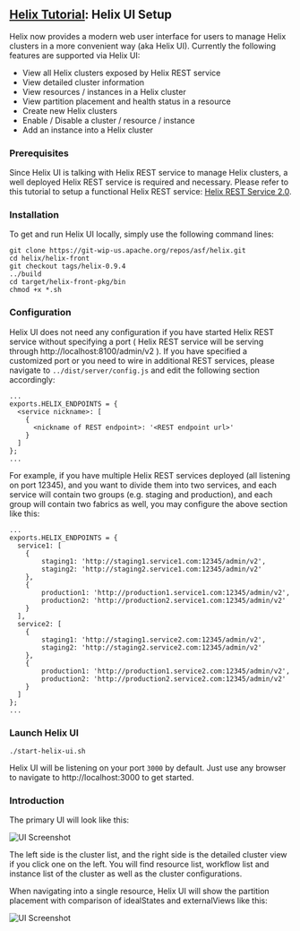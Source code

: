<!---
Licensed to the Apache Software Foundation (ASF) under one
or more contributor license agreements.  See the NOTICE file
distributed with this work for additional information
regarding copyright ownership.  The ASF licenses this file
to you under the Apache License, Version 2.0 (the
"License"); you may not use this file except in compliance
with the License.  You may obtain a copy of the License at

  http://www.apache.org/licenses/LICENSE-2.0

Unless required by applicable law or agreed to in writing,
software distributed under the License is distributed on an
"AS IS" BASIS, WITHOUT WARRANTIES OR CONDITIONS OF ANY
KIND, either express or implied.  See the License for the
specific language governing permissions and limitations
under the License.
-->

<head>
  <title>Tutorial - Helix UI Setup</title>
</head>

## [Helix Tutorial](./Tutorial.html): Helix UI Setup

Helix now provides a modern web user interface for users to manage Helix clusters in a more convenient way (aka Helix UI). Currently the following features are supported via Helix UI:

* View all Helix clusters exposed by Helix REST service
* View detailed cluster information
* View resources / instances in a Helix cluster
* View partition placement and health status in a resource
* Create new Helix clusters
* Enable / Disable a cluster / resource / instance
* Add an instance into a Helix cluster

### Prerequisites

Since Helix UI is talking with Helix REST service to manage Helix clusters, a well deployed Helix REST service is required and necessary. Please refer to this tutorial to setup a functional Helix REST service: [Helix REST Service 2.0](./tutorial_rest_service.html).

### Installation

To get and run Helix UI locally, simply use the following command lines:

```
git clone https://git-wip-us.apache.org/repos/asf/helix.git
cd helix/helix-front
git checkout tags/helix-0.9.4
../build
cd target/helix-front-pkg/bin
chmod +x *.sh
```

### Configuration

Helix UI does not need any configuration if you have started Helix REST service without specifying a port ( Helix REST service will be serving through http://localhost:8100/admin/v2 ). If you have specified a customized port or you need to wire in additional REST services, please navigate to `../dist/server/config.js` and edit the following section accordingly:

```
...
exports.HELIX_ENDPOINTS = {
  <service nickname>: [
    {
      <nickname of REST endpoint>: '<REST endpoint url>'
    }
  ]
};
...
```

For example, if you have multiple Helix REST services deployed (all listening on port 12345), and you want to divide them into two services, and each service will contain two groups (e.g. staging and production), and each group will contain two fabrics as well, you may configure the above section like this:

```
...
exports.HELIX_ENDPOINTS = {
  service1: [
    {
        staging1: 'http://staging1.service1.com:12345/admin/v2',
        staging2: 'http://staging2.service1.com:12345/admin/v2'
    },
    {
        production1: 'http://production1.service1.com:12345/admin/v2',
        production2: 'http://production2.service1.com:12345/admin/v2'
    }
  ],
  service2: [
    {
        staging1: 'http://staging1.service2.com:12345/admin/v2',
        staging2: 'http://staging2.service2.com:12345/admin/v2'
    },
    {
        production1: 'http://production1.service2.com:12345/admin/v2',
        production2: 'http://production2.service2.com:12345/admin/v2'
    }
  ]
};
...

```


### Launch Helix UI

```
./start-helix-ui.sh
```

Helix UI will be listening on your port `3000` by default. Just use any browser to navigate to http://localhost:3000 to get started.

### Introduction

The primary UI will look like this:

![UI Screenshot](./images/UIScreenshot.png)

The left side is the cluster list, and the right side is the detailed cluster view if you click one on the left. You will find resource list, workflow list and instance list of the cluster as well as the cluster configurations.

When navigating into a single resource, Helix UI will show the partition placement with comparison of idealStates and externalViews like this:

![UI Screenshot](./images/UIScreenshot2.png)
